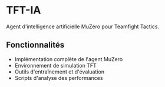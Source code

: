 # TFT-IA

Agent d'intelligence artificielle MuZero pour Teamfight Tactics.

## Fonctionnalités

- Implémentation complète de l'agent MuZero
- Environnement de simulation TFT 
- Outils d'entraînement et d'évaluation
- Scripts d'analyse des performances
